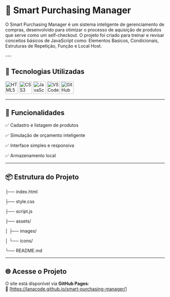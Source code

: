 # 💼 Smart Purchasing Manager

<p>
  O Smart Purchasing Manager é um sistema inteligente de gerenciamento de compras, desenvolvido para otimizar o processo de aquisição de produtos que serve como um self-checkout.  
  O projeto foi criado para treinar e revisar conceitos básicos de JavaScript como: Elementos Basicos, Condicionais, Estruturas de Repetição, Função e Local Host.
</p>
---

## 🚀 Tecnologias Utilizadas

<p align="left">
  <img src="https://cdn.jsdelivr.net/gh/devicons/devicon@latest/icons/html5/html5-original.svg" height="40" alt="HTML5" />
  <img src="https://cdn.jsdelivr.net/gh/devicons/devicon@latest/icons/css3/css3-original.svg" height="40" alt="CSS3" />
  <img src="https://cdn.jsdelivr.net/gh/devicons/devicon@latest/icons/javascript/javascript-original.svg" height="40" alt="JavaScript" />
  <img src="https://cdn.jsdelivr.net/gh/devicons/devicon@latest/icons/vscode/vscode-original.svg" height="40" alt="VS Code" />
  <img src="https://cdn.jsdelivr.net/gh/devicons/devicon@latest/icons/github/github-original.svg" height="40" alt="GitHub" />
</p>

---

## 🧠 Funcionalidades

<p>✅ Cadastro e listagem de produtos</p>
<p>✅ Simulação de orçamento inteligente</p>
<p>✅ Interface simples e responsiva</p>
<p>✅ Armazenamento local</p>

---

## 📦 Estrutura do Projeto
<p>├── index.html</p>
<p>├── style.css</p>
<p>├── script.js</p>
<p>├── assets/</p>
<p>│ ├── images/</p>
<p>│ └── icons/</p>
<p>└── README.md</p>

---

## 🌐 Acesse o Projeto

O site está disponível via **GitHub Pages**:  
🔗 [https://lanacode.github.io/smart-purchasing-manager/]

